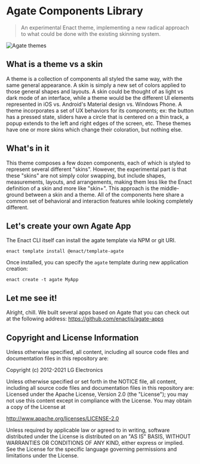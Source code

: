# Agate Components Library

> An experimental Enact theme, implementing a new radical approach to what could be done with the existing skinning system.

![Agate themes](http://enactjs.github.io/agate/images/agate-themes.jpg)

## What is a theme vs a skin

A theme is a collection of components all styled the same way, with the same general appearance. A skin is simply a new set of colors applied to those general shapes and layouts. A skin could be thought of as light vs dark mode of an interface, while a theme would be the different UI elements represented in iOS vs. Android's Material design vs. Windows Phone. A theme incorporates a set of UX behaviors for its components; ex: the button has a pressed state, sliders have a circle that is centered on a thin track, a popup extends to the left and right edges of the screen, etc. These themes have one or more skins which change their coloration, but nothing else.

## What's in it

This theme composes a few dozen components, each of which is styled to represent several different "skins". However, the experimental part is that these "skins" are not simply color swapping, but include shapes, measurements, layouts, and arrangements, making them less like the Enact definition of a skin and more like "skin+". This approach is the middle-ground between a skin and a theme. All of the components here share a common set of behavioral and interaction features while looking completely different.

## Let's create your own Agate App

The Enact CLI itself can install the agate template via NPM or git URI.
```
enact template install @enact/template-agate
```

Once installed, you can specify the `agate` template during new application creation:

```
enact create -t agate MyApp
```

## Let me see it!

Alright, chill. We built several apps based on Agate that you can check out at the following address: https://github.com/enactjs/agate-apps

## Copyright and License Information

Unless otherwise specified, all content, including all source code files and documentation files in this repository are:

Copyright (c) 2012-2021 LG Electronics

Unless otherwise specified or set forth in the NOTICE file, all content, including all source code files and documentation files in this repository are: Licensed under the Apache License, Version 2.0 (the "License"); you may not use this content except in compliance with the License. You may obtain a copy of the License at

http://www.apache.org/licenses/LICENSE-2.0

Unless required by applicable law or agreed to in writing, software distributed under the License is distributed on an "AS IS" BASIS, WITHOUT WARRANTIES OR CONDITIONS OF ANY KIND, either express or implied. See the License for the specific language governing permissions and limitations under the License.
